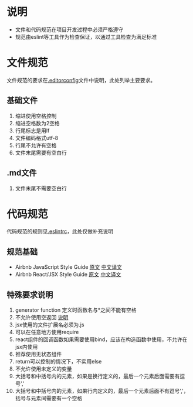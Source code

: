 # 说明
* 文件和代码规范在项目开发过程中必须严格遵守
* 规范由eslint等工具作为检查保证，以通过工具检查为满足标准

# 文件规范
文件规范的要求在[.editorconfig](.editorconfig)文件中说明，此处列举主要要求。
## 基础文件
1. 缩进使用空格控制
2. 缩进空格数为2空格
3. 行尾标志是用lf
4. 文件编码格式utf-8
5. 行尾不允许有空格
6. 文件末尾需要有空白行

## .md文件
1. 文件末尾不需要空白行

# 代码规范
代码规范的规则见[.eslintrc](.eslintrc)，此处仅做补充说明

## 规范基础
* Airbnb JavaScript Style Guide 
[原文](https://github.com/airbnb/javascript#airbnb-javascript-style-guide-)
[中文译文](https://github.com/yuche/javascript?utm_source=tuicool&utm_medium=referral)
* Airbnb React/JSX Style Guide
[原文](https://github.com/airbnb/javascript/tree/master/react)
[中文译文](https://github.com/JasonBoy/javascript/tree/master/react)

## 特殊要求说明
1. generator function 定义时函数名与*之间不能有空格
2. 不允许使用空返回 [说明](http://eslint.org/docs/rules/consistent-return.html)
3. jsx使用的文件扩展名必须为.js
4. 可以在任意地方使用require
5. react组件的回调函数如果需要使用bind，应该在构造函数中使用，不允许在jsx内使用
6. 推荐使用无状态组件
7. return可以控制的情况下，不实用else
8. 不允许使用未定义的变量
9. 大括号和中括号内的元素，如果是换行定义的，最后一个元素后面需要有逗号','
10. 大括号和中括号内的元素，如果行内定义的，最后一个元素后面不有逗号','，括号与元素间需要有一个空格


 
